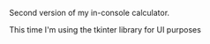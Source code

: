 Second version of my in-console calculator.

This time I'm using the tkinter library for UI purposes
